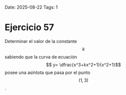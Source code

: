 Date: 2025-08-22
Tags: 1

# Ejercicio 57

 
Determinar el valor de la constante  $$ k$$   sabiendo que la curva de ecuación  $$ y= \dfrac{x^3+kx^2+1}{x^2+1}$$   posee una asíntota que pasa por el punto  $$ (1,3)$$  .



